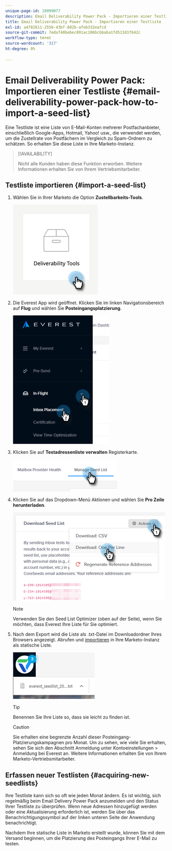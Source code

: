 ```yaml
---
unique-page-id: 10099077
description: Email Deliverability Power Pack - Importieren einer Testliste - Marketo Docs - Produktdokumentation
title: Email Deliverability Power Pack - Importieren einer Testliste
exl-id: a4782611-2556-43bf-802b-afeb332eafcd
source-git-commit: 7edaf40bebec891ac106bcbbaba1fd513d1f642c
workflow-type: tm+mt
source-wordcount: '317'
ht-degree: 0%

---
```


# Email Deliverability Power Pack: Importieren einer Testliste {#email-deliverability-power-pack-how-to-import-a-seed-list}

Eine Testliste ist eine Liste von E-Mail-Konten mehrerer Postfachanbieter, einschließlich Google-Apps, Hotmail, Yahoo! usw., die verwendet werden, um die Zustellrate von Postfächern im Vergleich zu Spam-Ordnern zu schätzen. So erhalten Sie diese Liste in Ihre Marketo-Instanz.

>[!AVAILABILITY]
>
>Nicht alle Kunden haben diese Funktion erworben. Weitere Informationen erhalten Sie von Ihrem Vertriebsmitarbeiter.

## Testliste importieren {#import-a-seed-list}

1. Wählen Sie in Ihrer Marketo die Option **Zustellbarkeits-Tools**.

   ![](assets/email-deliverability-power-pack-1.png)

1. Die Everest App wird geöffnet. Klicken Sie im linken Navigationsbereich auf **Flug** und wählen Sie **Posteingangsplatzierung**.

   ![](assets/email-deliverability-power-pack-2.png)

1. Klicken Sie auf **Testadressenliste verwalten** Registerkarte.

   ![](assets/email-deliverability-power-pack-3.png)

1. Klicken Sie auf das Dropdown-Menü Aktionen und wählen Sie **Pro Zeile herunterladen**.

   ![](assets/email-deliverability-power-pack-4.png)

   >[!NOTE]
   >
   >Verwenden Sie den Seed List Optimizer (oben auf der Seite), wenn Sie möchten, dass Everest Ihre Liste für Sie optimiert.

1. Nach dem Export wird die Liste als .txt-Datei im Downloadordner Ihres Browsers angezeigt. Abrufen und [importieren](/help/marketo/getting-started/quick-wins/import-a-list-of-people.md) in Ihre Marketo-Instanz als statische Liste.

   ![](assets/email-deliverability-power-pack-5.png)

   >[!TIP]
   >
   >Benennen Sie Ihre Liste so, dass sie leicht zu finden ist.

   >[!CAUTION]
   >
   >Sie erhalten eine begrenzte Anzahl dieser Posteingang-Platzierungskampagnen pro Monat. Um zu sehen, wie viele Sie erhalten, sehen Sie sich den Abschnitt Anmeldung unter Kontoeinstellungen > Anmeldung bei Everest an. Weitere Informationen erhalten Sie von Ihrem Marketo-Vertriebsmitarbeiter.

## Erfassen neuer Testlisten {#acquiring-new-seedlists}

Ihre Testliste kann sich so oft wie jeden Monat ändern. Es ist wichtig, sich regelmäßig beim Email Delivery Power Pack anzumelden und den Status Ihrer Testliste zu überprüfen. Wenn neue Adressen hinzugefügt werden oder eine Aktualisierung erforderlich ist, werden Sie über das Benachrichtigungssymbol auf der linken unteren Seite der Anwendung benachrichtigt.

Nachdem Ihre statische Liste in Marketo erstellt wurde, können Sie mit dem Versand beginnen, um die Platzierung des Posteingangs Ihrer E-Mail zu testen.
